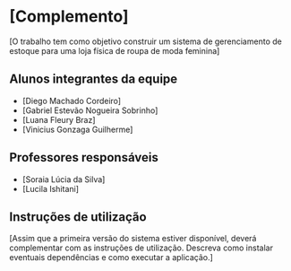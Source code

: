 # [Complemento]

[O trabalho tem como objetivo construir um sistema de gerenciamento de estoque para uma loja física de roupa de moda feminina]

## Alunos integrantes da equipe

- [Diego Machado Cordeiro]
- [Gabriel Estevão Nogueira Sobrinho]
- [Luana Fleury Braz]
- [Vinicius Gonzaga Guilherme]

## Professores responsáveis

- [Soraia Lúcia da Silva]
- [Lucila Ishitani]

## Instruções de utilização

[Assim que a primeira versão do sistema estiver disponível, deverá complementar com as instruções de utilização. Descreva como instalar eventuais dependências e como executar a aplicação.]

